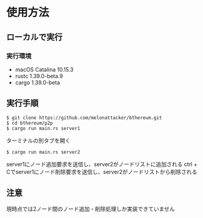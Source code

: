# 使用方法
## ローカルで実行
### 実行環境
- macOS Catalina 10.15.3
- rustc 1.39.0-beta.9
- cargo 1.39.0-beta

## 実行手順

```
$ git clone https://github.com/melonattacker/bthereum.git
$ cd bthereum/p2p
$ cargo run main.rs server1
```
ターミナルの別タブを開く

```
$ cargo run main.rs server2
```

server1にノード追加要求を送信し、server2がノードリストに追加される
ctrl + Cでserver1にノード削除要求を送信し、server2がノードリストから削除される

## 注意
現時点では2ノード間のノード追加・削除処理しか実装できていません
